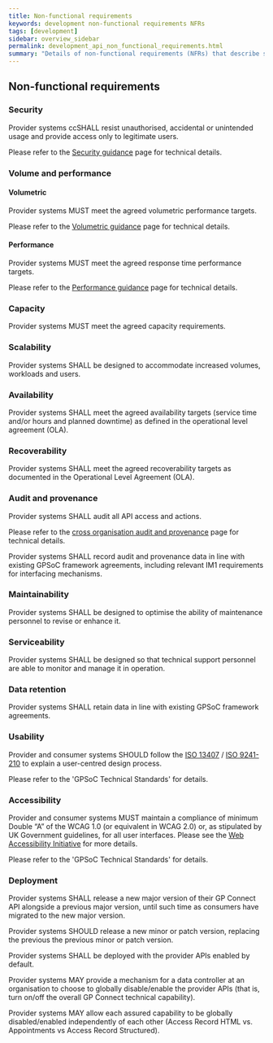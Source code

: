 ```yaml
---
title: Non-functional requirements
keywords: development non-functional requirements NFRs
tags: [development]
sidebar: overview_sidebar
permalink: development_api_non_functional_requirements.html
summary: "Details of non-functional requirements (NFRs) that describe system attributes such as security, reliability, maintainability, scalability, and usability (often referred to as the “ilities”)"
---
```


## Non-functional requirements ##

### Security ###

Provider systems ccSHALL resist unauthorised, accidental or unintended usage and provide access only to legitimate users.

Please refer to the [Security guidance](development_api_security_guidance.html) page for technical details.

### Volume and performance ###

#### Volumetric ####

Provider systems MUST meet the agreed volumetric performance targets.

Please refer to the [Volumetric guidance](development_api_volume_and_performance.html#volumetrics) page for technical details.

#### Performance ####

Provider systems MUST meet the agreed response time performance targets.

Please refer to the [Performance guidance](development_api_volume_and_performance.html#performance) page for technical details.

### Capacity ###

Provider systems MUST meet the agreed capacity requirements.

### Scalability ###

Provider systems SHALL be designed to accommodate increased volumes, workloads and users.

### Availability ###

Provider systems SHALL meet the agreed availability targets (service time and/or hours and planned downtime) as defined in the operational level agreement (OLA).

### Recoverability ###

Provider systems SHALL meet the agreed recoverability targets as documented in the Operational Level Agreement (OLA).

### Audit and provenance ###

Provider systems SHALL audit all API access and actions.

Please refer to the [cross organisation audit and provenance](integration_cross_organisation_audit_and_provenance.html) page for technical details.

Provider systems SHALL record audit and provenance data in line with existing GPSoC framework agreements, including relevant IM1 requirements for interfacing mechanisms.

### Maintainability ###

Provider systems SHALL be designed to optimise the ability of maintenance personnel to revise or enhance it.

### Serviceability ###

Provider systems SHALL be designed so that technical support personnel are able to monitor and manage it in operation.

### Data retention ###

Provider systems SHALL retain data in line with existing GPSoC framework agreements.

### Usability ###

Provider and consumer systems SHOULD follow the [ISO 13407](https://www.iso.org/standard/21197.html) / [ISO 9241-210](https://www.iso.org/standard/52075.html) to explain a user-centred design process.

Please refer to the 'GPSoC Technical Standards' for details.

### Accessibility ###

Provider and consumer systems MUST maintain a compliance of minimum Double “A” of the WCAG 1.0 (or equivalent in WCAG 2.0) or, as stipulated by UK Government guidelines, for all user interfaces. Please see the [Web Accessibility Initiative](https://www.w3.org/WAI/) for more details.

Please refer to the 'GPSoC Technical Standards' for details.

### Deployment ###

Provider systems SHALL release a new major version of their GP Connect API alongside a previous major version, until such time as consumers have migrated to the new major version.

Provider systems SHOULD release a new minor or patch version, replacing the previous the previous minor or patch version.

Provider systems SHALL be deployed with the provider APIs enabled by default.

Provider systems MAY provide a mechanism for a data controller at an organisation to choose to globally disable/enable the provider APIs (that is, turn on/off the overall GP Connect technical capability).

Provider systems MAY allow each assured capability to be globally disabled/enabled independently of each other (Access Record HTML vs. Appointments vs Access Record Structured).
	
